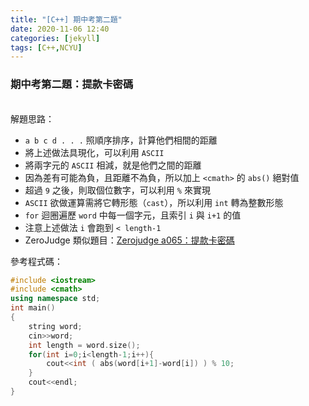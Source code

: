 ```yaml
---
title: "[C++] 期中考第二題"
date: 2020-11-06 12:40
categories: [jekyll]
tags: [C++,NCYU]
---
```


### 期中考第二題：提款卡密碼

<br>
解題思路：<br>

* `a b c d . . .` 照順序排序，計算他們相間的距離
* 將上述做法具現化，可以利用 `ASCII`
* 將兩字元的 `ASCII` 相減，就是他們之間的距離
* 因為差有可能為負，且距離不為負，所以加上 `<cmath>` 的 `abs()` 絕對值
* 超過 `9` 之後，則取個位數字，可以利用 `%` 來實現
* `ASCII` 欲做運算需將它轉形態（`cast`），所以利用 `int` 轉為整數形態
* `for` 迴圈遍歷 `word` 中每一個字元，且索引 `i` 與 `i+1` 的值
* 注意上述做法 `i` 會跑到 `< length-1`
* ZeroJudge 類似題目：[Zerojudge a065：提款卡密碼](https://zerojudge.tw/ShowProblem?problemid=a065)


參考程式碼：

```c++
#include <iostream>
#include <cmath>
using namespace std;
int main()
{
    string word;
    cin>>word;
    int length = word.size();
    for(int i=0;i<length-1;i++){
        cout<<int ( abs(word[i+1]-word[i]) ) % 10;
    }
    cout<<endl;
}
```
